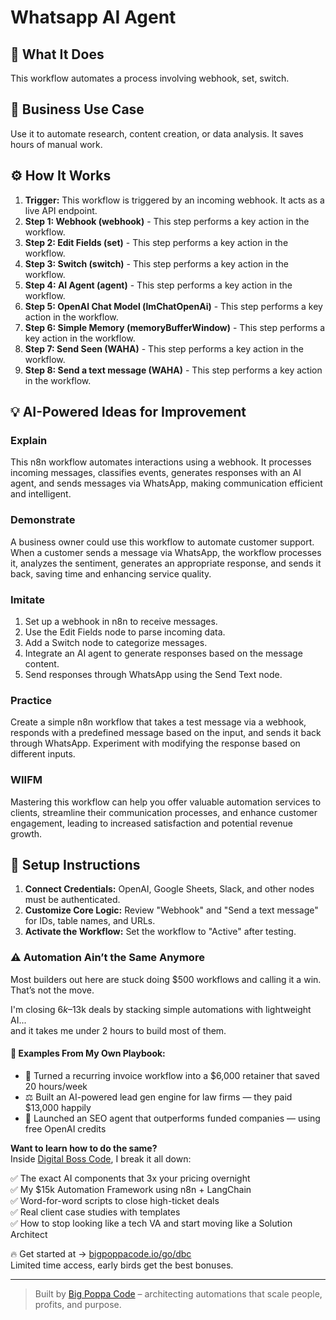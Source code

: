 # Whatsapp AI Agent

## 🚀 What It Does
This workflow automates a process involving webhook, set, switch.

## 💼 Business Use Case
Use it to automate research, content creation, or data analysis. It saves hours of manual work.

## ⚙️ How It Works
1.  **Trigger:** This workflow is triggered by an incoming webhook. It acts as a live API endpoint.
2. **Step 1: Webhook (webhook)** - This step performs a key action in the workflow.
3. **Step 2: Edit Fields (set)** - This step performs a key action in the workflow.
4. **Step 3: Switch (switch)** - This step performs a key action in the workflow.
5. **Step 4: AI Agent (agent)** - This step performs a key action in the workflow.
6. **Step 5: OpenAI Chat Model (lmChatOpenAi)** - This step performs a key action in the workflow.
7. **Step 6: Simple Memory (memoryBufferWindow)** - This step performs a key action in the workflow.
8. **Step 7: Send Seen (WAHA)** - This step performs a key action in the workflow.
9. **Step 8: Send a text message (WAHA)** - This step performs a key action in the workflow.

## 💡 AI-Powered Ideas for Improvement
### Explain
This n8n workflow automates interactions using a webhook. It processes incoming messages, classifies events, generates responses with an AI agent, and sends messages via WhatsApp, making communication efficient and intelligent.

### Demonstrate
A business owner could use this workflow to automate customer support. When a customer sends a message via WhatsApp, the workflow processes it, analyzes the sentiment, generates an appropriate response, and sends it back, saving time and enhancing service quality.

### Imitate
1. Set up a webhook in n8n to receive messages.
2. Use the Edit Fields node to parse incoming data.
3. Add a Switch node to categorize messages.
4. Integrate an AI agent to generate responses based on the message content.
5. Send responses through WhatsApp using the Send Text node.

### Practice
Create a simple n8n workflow that takes a test message via a webhook, responds with a predefined message based on the input, and sends it back through WhatsApp. Experiment with modifying the response based on different inputs.

### WIIFM
Mastering this workflow can help you offer valuable automation services to clients, streamline their communication processes, and enhance customer engagement, leading to increased satisfaction and potential revenue growth.

## 🔧 Setup Instructions
1. **Connect Credentials:** OpenAI, Google Sheets, Slack, and other nodes must be authenticated.
2. **Customize Core Logic:** Review "Webhook" and "Send a text message" for IDs, table names, and URLs.
3. **Activate the Workflow:** Set the workflow to "Active" after testing.

### ⚠️ Automation Ain’t the Same Anymore

Most builders out here are stuck doing $500 workflows and calling it a win.  
That’s not the move.  

I'm closing $6k–$13k deals by stacking simple automations with lightweight AI...  
and it takes me under 2 hours to build most of them.

#### 🧠 Examples From My Own Playbook:
- 🔁 Turned a recurring invoice workflow into a $6,000 retainer that saved 20 hours/week  
- ⚖️ Built an AI-powered lead gen engine for law firms — they paid $13,000 happily  
- 🚀 Launched an SEO agent that outperforms funded companies — using free OpenAI credits  

**Want to learn how to do the same?**  
Inside [Digital Boss Code](https://bigpoppacode.io/go/dbc), I break it all down:

✅ The exact AI components that 3x your pricing overnight  
✅ My $15k Automation Framework using n8n + LangChain  
✅ Word-for-word scripts to close high-ticket deals  
✅ Real client case studies with templates  
✅ How to stop looking like a tech VA and start moving like a Solution Architect  

🔥 Get started at → [bigpoppacode.io/go/dbc](https://bigpoppacode.io/go/dbc)  
Limited time access, early birds get the best bonuses.

---
> Built by [Big Poppa Code](https://bigpoppacode.io) – architecting automations that scale people, profits, and purpose.
